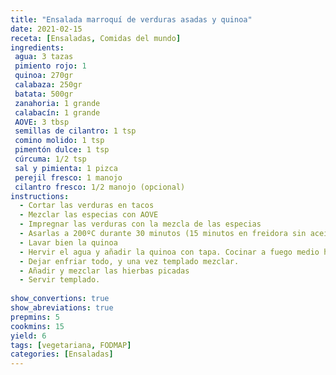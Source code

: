 ```yaml
---
title: "Ensalada marroquí de verduras asadas y quinoa"
date: 2021-02-15
receta: [Ensaladas, Comidas del mundo]
ingredients:
 agua: 3 tazas
 pimiento rojo: 1
 quinoa: 270gr
 calabaza: 250gr
 batata: 500gr
 zanahoria: 1 grande
 calabacín: 1 grande
 AOVE: 3 tbsp 
 semillas de cilantro: 1 tsp
 comino molido: 1 tsp
 pimentón dulce: 1 tsp
 cúrcuma: 1/2 tsp
 sal y pimienta: 1 pizca
 perejil fresco: 1 manojo
 cilantro fresco: 1/2 manojo (opcional)
instructions:
  - Cortar las verduras en tacos
  - Mezclar las especias con AOVE
  - Impregnar las verduras con la mezcla de las especias
  - Asarlas a 200ºC durante 30 minutos (15 minutos en freidora sin aceite)
  - Lavar bien la quinoa
  - Hervir el agua y añadir la quinoa con tapa. Cocinar a fuego medio hasta que haya absorbido todo el agua.
  - Dejar enfriar todo, y una vez templado mezclar.
  - Añadir y mezclar las hierbas picadas
  - Servir templado.
 
show_convertions: true
show_abreviations: true
prepmins: 5
cookmins: 15
yield: 6
tags: [vegetariana, FODMAP]
categories: [Ensaladas]
---
```


<!--stackedit_data:
eyJoaXN0b3J5IjpbLTE2NzcwOTg5NF19
-->